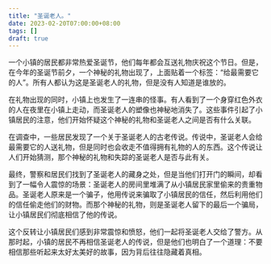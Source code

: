 ```yaml
---
title: "圣诞老人。"
date: 2023-02-20T07:00:00+08:00
tags: []
draft: true
---
```


一个小镇的居民都非常热爱圣诞节，他们每年都会互送礼物庆祝这个节日。但是，在今年的圣诞节前夕，一个神秘的礼物出现了，上面贴着一个标签：“给最需要它的人”。所有人都认为这是圣诞老人的礼物，但是没有人知道是谁放的。

在礼物出现的同时，小镇上也发生了一连串的怪事。有人看到了一个身穿红色外衣的人在夜里在小镇上走动，而圣诞老人的塑像也神秘地消失了。这些事件引起了小镇居民的注意，他们开始怀疑这个神秘的礼物和圣诞老人之间是否有什么关联。

在调查中，一些居民发现了一个关于圣诞老人的古老传说。传说中，圣诞老人会给最需要它的人送礼物，但是同时也会收走不值得拥有礼物的人的东西。这个传说让人们开始猜测，那个神秘的礼物和失踪的圣诞老人是否与此有关。

最终，警察和居民们找到了圣诞老人的藏身之处，但是当他们打开门的瞬间，却看到了一幅令人震惊的场景：圣诞老人的房间里堆满了从小镇居民家里偷来的贵重物品。圣诞老人原来是一个骗子，他用传说来骗取了小镇居民的信任，然后利用他们的信任偷走他们的财物。而那个神秘的礼物，则是圣诞老人留下的最后一个骗局，让小镇居民们彻底相信了他的传说。

这个反转让小镇居民们感到非常震惊和愤怒，他们一起将圣诞老人交给了警方。从那时起，小镇的居民不再相信圣诞老人的传说，但是他们也明白了一个道理：不要相信那些听起来太好太美好的故事，因为背后往往隐藏着真相。